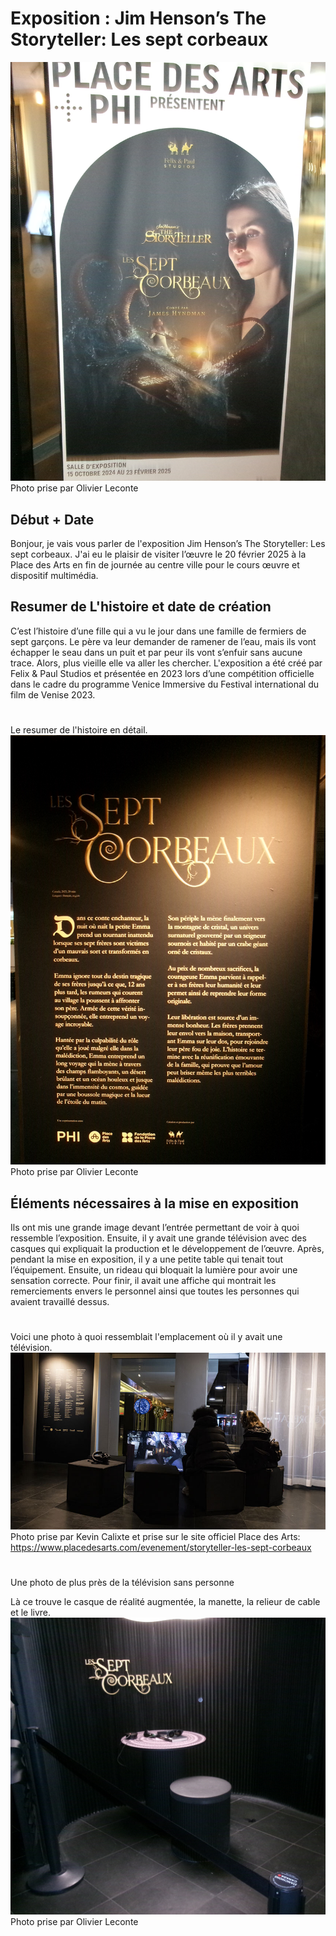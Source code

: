 #  Exposition :  Jim Henson’s The Storyteller: Les sept corbeaux 
![photo](Media/entre_les_sept_corbeaux_L_O_L.png)
Photo prise par Olivier Leconte

## Début + Date 

Bonjour, je vais vous parler de l'exposition Jim Henson’s The Storyteller: Les sept corbeaux. J'ai eu le
plaisir de visiter l’œuvre le 20 février 2025 à la Place des Arts en fin de journée au centre ville pour
le cours œuvre et dispositif multimédia.


##  Resumer de L'histoire et date de création

C’est l’histoire d’une fille qui a vu le jour dans une famille de fermiers de sept garçons. Le père va leur demander de ramener de l’eau, mais ils vont échapper le seau dans un puit et par peur ils vont s’enfuir 
sans aucune trace. Alors, plus vieille elle va aller les chercher. L'exposition a été créé par Felix & Paul Studios et présentée en 2023 lors d’une compétition officielle dans le cadre du programme Venice Immersive du Festival international du film de Venise 2023.
#
Le resumer de l'histoire en détail. 
![photo](Media/les_sept_corbeaux_resumer_L_O_L.png)
Photo prise par Olivier Leconte


##  Éléments nécessaires à la mise en exposition

Ils ont mis une grande image devant l’entrée permettant de voir à quoi ressemble l’exposition. Ensuite, il y avait une grande télévision avec des casques qui expliquait la production et le développement de l’œuvre.
Après, pendant la mise en exposition, il y a une petite table qui tenait tout l’équipement. Ensuite, un rideau qui bloquait la lumière pour avoir une sensation correcte. Pour finir, il avait une affiche qui montrait 
les remerciements envers le personnel ainsi que toutes les personnes qui avaient travaillé dessus.
#
Voici une photo à quoi ressemblait l'emplacement où il y avait une télévision.
![photo](Media/Mise_exposition_télévision_K_C.jpg)
Photo prise par Kevin Calixte et prise sur le site officiel Place des Arts: https://www.placedesarts.com/evenement/storyteller-les-sept-corbeaux
#
Une photo de plus près de la télévision sans personne


Là ce trouve le casque de réalité augmentée, la manette, la relieur de cable et le livre.
![photo](Media/exposition_realite_augmentee_sept_corbeaux_L_O_L.png)
Photo prise par Olivier Leconte
